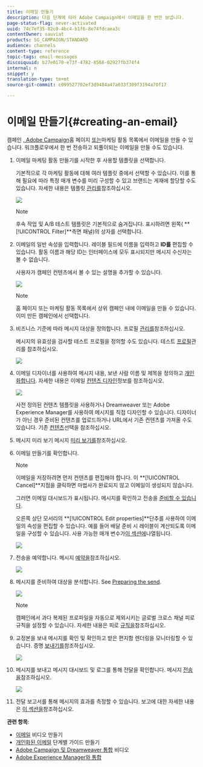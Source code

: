 ```yaml
---
title: 이메일 만들기
description: 다음 단계에 따라 Adobe Campaign에서 이메일을 한 번만 보냅니다.
page-status-flag: never-activated
uuid: 74c7ef35-82c0-4bc4-b1f6-8e74fdcaea3c
contentOwner: sauviat
products: SG_CAMPAIGN/STANDARD
audience: channels
content-type: reference
topic-tags: email-messages
discoiquuid: b27e0170-e73f-4782-8568-02927fb374f4
internal: n
snippet: y
translation-type: tm+mt
source-git-commit: c099527702ef3d9484a47a033f309f3194a70f17

---
```



# 이메일 만들기{#creating-an-email}

캠페인 [, Adobe Campaign](../../start/using/marketing-activities.md#creating-a-marketing-activity)홈 페이지 [또는](../../start/using/interface-description.md#home-page)마케팅 활동 목록에서 [](../../start/using/marketing-activities.md#about-marketing-activities)이메일을 만들 수 있습니다. 워크플로우에서 한 번 전송하고 되풀이되는 이메일을 만들 수도 있습니다.

1. 이메일 마케팅 활동 만들기를 시작한 후 사용할 템플릿을 선택합니다.

   기본적으로 각 마케팅 활동에 대해 여러 템플릿 중에서 선택할 수 있습니다. 이를 통해 필요에 따라 특정 매개 변수를 미리 구성할 수 있고 브랜드는 게재에 할당할 수도 있습니다. 자세한 내용은 템플릿 [관리를](../../start/using/marketing-activity-templates.md)참조하십시오.

   ![](assets/email_creation_1.png)

   >[!NOTE]
   >
   >후속 작업 및 A/B 테스트 템플릿은 기본적으로 숨겨집니다. 표시하려면 왼쪽( **[!UICONTROL Filter]**측면 패널)의 상자를 선택합니다.

1. 이메일의 일반 속성을 입력합니다. 레이블 필드에 이름을 입력하고 **ID를** 편집할 수 있습니다. 활동 이름과 해당 ID는 인터페이스에 모두 표시되지만 메시지 수신자는 볼 수 없습니다.

   사용자가 캠페인 컨텐츠에서 볼 수 있는 설명을 추가할 수 있습니다.

   ![](assets/email_creation_2.png)

   >[!NOTE]
   >
   >홈 페이지 또는 마케팅 활동 목록에서 상위 캠페인 내에 이메일을 만들 수 있습니다. 이미 만든 캠페인에서 선택합니다.

1. 비즈니스 기준에 따라 메시지 대상을 정의합니다. 프로필 [관리를](../../audiences/using/about-profiles.md)참조하십시오.

   메시지의 유효성을 검사할 테스트 프로필을 정의할 수도 있습니다. 테스트 [프로필](../../sending/using/managing-test-profiles-and-sending-proofs.md#managing-test-profiles)관리를 참조하십시오.

   ![](assets/email_creation_3.png)

1. 이메일 디자이너를 사용하여 메시지 내용, 보낸 사람 이름 및 제목을 정의하고 [개인화합니다](../../designing/using/designing-content-in-adobe-campaign.md). 자세한 내용은 이메일 [컨텐츠 디자인](../../designing/using/designing-content-in-adobe-campaign.md)정보를 참조하십시오.

   ![](assets/email_creation_4.png)

   사전 정의된 컨텐츠 템플릿을 사용하거나 Dreamweaver 또는 Adobe Experience Manager를 사용하여 메시지를 직접 디자인할 수 있습니다. 디자이너가 아닌 경우 준비된 컨텐츠를 업로드하거나 URL에서 기존 컨텐츠를 가져올 수도 있습니다. 기존 [컨텐츠](../../designing/using/using-existing-content.md)선택을 참조하십시오.

1. 메시지 미리 보기 메시지 [미리 보기를](../../sending/using/previewing-messages.md)참조하십시오.
1. 이메일 만들기를 확인합니다.

   >[!NOTE]
   >
   >이메일을 저장하려면 먼저 컨텐츠를 편집해야 합니다. 이 **[!UICONTROL Cancel]**지점을 클릭하면 마법사가 완료되지 않고 이메일이 생성되지 않습니다.

   그러면 이메일 대시보드가 표시됩니다. 메시지를 확인하고 전송을 [준비할 수 있습니다](../../sending/using/preparing-the-send.md).

   오른쪽 상단 모서리의 **[!UICONTROL Edit properties]**단추를 사용하여 이메일의 속성을 편집할 수 있습니다. 예를 들어 배달 준비 시 레이블이 계산되도록 이메일을 구성할 수 있습니다.  사용 가능한 매개 변수가[이 섹션에](../../administration/using/configuring-email-channel.md#list-of-email-properties)나열됩니다.

   ![](assets/delivery_dashboard_2.png)

1. 전송을 예약합니다. 메시지 [예약을](../../sending/using/about-scheduling-messages.md)참조하십시오.

   ![](assets/delivery_planning.png)

1. 메시지를 준비하여 대상을 분석합니다. See [Preparing the send](../../sending/using/confirming-the-send.md).

   ![](assets/preparing_delivery_2.png)

   >[!NOTE]
   >
   >캠페인에서 과다 복제된 프로파일을 자동으로 제외시키는 글로벌 크로스 채널 피로 규칙을 설정할 수 있습니다. 자세한 내용은 피로 [규칙을](../../administration/using/fatigue-rules.md)참조하십시오.

1. 교정본을 보내 메시지를 확인 및 확인하고 받은 편지함 렌더링을 모니터링할 수 있습니다. 증명 [보내기를](../../sending/using/managing-test-profiles-and-sending-proofs.md#sending-proofs)참조하십시오.

   ![](assets/bat_select.png)

1. 메시지를 보내고 메시지 대시보드 및 로그를 통해 전달을 확인합니다. 메시지 [전송을](../../sending/using/confirming-the-send.md)참조하십시오.

   ![](assets/confirm_delivery.png)

1. 전달 보고서를 통해 메시지의 효과를 측정할 수 있습니다. 보고에 대한 자세한 내용은 [이 섹션을](../../reporting/using/about-dynamic-reports.md)참조하십시오.

**관련 항목**:

* [이메일](https://helpx.adobe.com/campaign/kt/acs/using/acs-create-email-from-homepage-feature-video-use.html) 비디오 만들기
* [개인화된 이메일](https://helpx.adobe.com/campaign/kb/acs-get-started-with-emails.html) 단계별 가이드 만들기
* [Adobe Campaign 및 Dreamweaver 통합](https://helpx.adobe.com/campaign/kt/acs/using/acs-dreamweaver-integration-feature-video-use.html) 비디오
* [Adobe Experience Manager와 통합](../../integrating/using/integrating-with-experience-manager.md)
